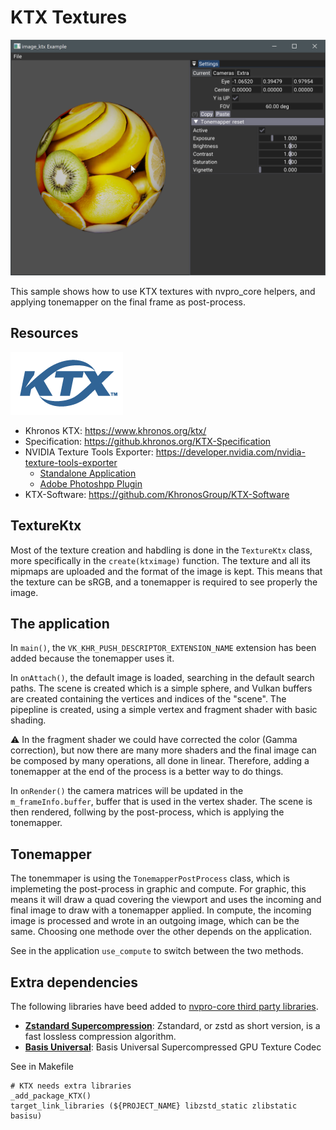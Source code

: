 # KTX Textures

![](docs/image_ktx.png)

This sample shows how to use KTX textures with nvpro_core helpers, and applying tonemapper on the final frame as post-process.

## Resources

![](docs/KTX_100px_Sep20.png)

* Khronos KTX: https://www.khronos.org/ktx/
* Specification:  https://github.khronos.org/KTX-Specification
* NVIDIA Texture Tools Exporter:  https://developer.nvidia.com/nvidia-texture-tools-exporter
    * [Standalone Application](https://developer.nvidia.com/designworks/texture-tools-for-photoshop/secure/2021.2.0/NVIDIA_Texture_Tools_2021.2.0.exe)
    * [Adobe Photoshpp Plugin](https://developer.nvidia.com/designworks/texture-tools-for-photoshop/secure/2021.2.0/NVIDIA_Texture_Tools_for_Adobe_Photoshop_2021.2.0.exe)
* KTX-Software: https://github.com/KhronosGroup/KTX-Software

## TextureKtx 

Most of the texture creation and habdling is done in the `TextureKtx` class, more specifically in the `create(ktximage)` function. The texture and all its mipmaps are uploaded and the format of the image is kept. This means that the texture can be sRGB, and a tonemapper is required to see properly the image.

## The application

In `main()`, the `VK_KHR_PUSH_DESCRIPTOR_EXTENSION_NAME` extension has been added because the tonemapper uses it. 

In `onAttach()`, the default image is loaded, searching in the default search paths. The scene is created which is a simple sphere, and Vulkan buffers are created containing the vertices and indices of the "scene". The pipepline is created, using a simple vertex and fragment shader with basic shading.

:warning: In the fragment shader we could have corrected the color (Gamma correction), but now there are many more shaders and the final image can be composed by many operations, all done in linear. Therefore, adding a tonemapper at the end of the process is a better way to do things.

In `onRender()` the camera matrices will be updated in the `m_frameInfo.buffer`, buffer that is used in the vertex shader. The scene is then rendered, follwing by the post-process, which is applying the tonemapper. 

## Tonemapper

The tonemmaper is using the `TonemapperPostProcess` class, which is implemeting the post-process in graphic and compute. For graphic, this means it will draw a quad covering the viewport and uses the incoming and final image to draw with a tonemapper applied. In compute, the incoming image is processed and wrote in an outgoing image, which can be the same. Choosing one methode over the other depends on the application.

See in the application `use_compute` to switch between the two methods.

## Extra dependencies

The following libraries have beed added to [nvpro-core third party libraries](https://github.com/nvpro-samples/nvpro_core/tree/master/third_party).


* **[Zstandard Supercompression](https://github.com/facebook/zstd)**: Zstandard, or zstd as short version, is a fast lossless compression algorithm.
* **[Basis Universal](https://github.com/BinomialLLC/basis_universal)**: Basis Universal Supercompressed GPU Texture Codec
 
See in Makefile 

```
# KTX needs extra libraries
_add_package_KTX()
target_link_libraries (${PROJECT_NAME} libzstd_static zlibstatic basisu)
```





